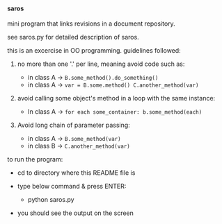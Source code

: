 #### saros
mini program that links revisions in a document repository.

see saros.py for detailed description of saros.

this is an excercise in OO programming.  guidelines followed:
  1. no more than one '.' per line, meaning avoid code such as:
       - in class A -> `B.some_method().do_something()`
       - in class A -> ```var = B.some.method()
                          C.another_method(var)```
                     
  2. avoid calling some object's method in a loop with the same instance:
       - In class A -> ```for each some_container:
                            b.some_method(each)```
                        
  3. Avoid long chain of parameter passing:
       - in class A -> ```B.some_method(var)```
       - in class B -> ```C.another_method(var)```
      
to run the program:
  - cd to directory where this README file is
  - type below command & press ENTER:

      - python saros.py

  - you should see the output on the screen



